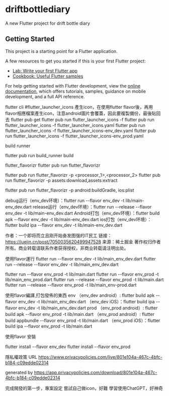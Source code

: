 # driftbottlediary

A new Flutter project for drift bottle diary

## Getting Started

This project is a starting point for a Flutter application.

A few resources to get you started if this is your first Flutter project:

- [Lab: Write your first Flutter app](https://docs.flutter.dev/get-started/codelab)
- [Cookbook: Useful Flutter samples](https://docs.flutter.dev/cookbook)

For help getting started with Flutter development, view the
[online documentation](https://docs.flutter.dev/), which offers tutorials,
samples, guidance on mobile development, and a full API reference.


flutter cli
#flutter_launcher_icons 產生icon，在使用flutter flavor後，再用flavor相應檔案產生icon，注意android圖片會覆蓋，因此要複製備份，最後貼回去
flutter pub get
flutter pub run flutter_launcher_icons -f <your config file name here>
flutter pub run flutter_launcher_icons -f flutter_launcher_icons.yaml
flutter pub run flutter_launcher_icons -f flutter_launcher_icons-env_dev.yaml
flutter pub run flutter_launcher_icons -f flutter_launcher_icons-env_prod.yaml


build runner

flutter pub run  build_runner build

flutter_flavorizr
flutter pub run flutter_flavorizr

<meta-data
android:name="com.google.android.gms.ads.APPLICATION_ID"
android:value="@string/admob_id"/>

[comment]: <> (flutter run --flavor env_dev -t lib/main_env_dev.dart)

[comment]: <> (flutter run --flavor env_prod -t lib/main_env_prod.dart)
flutter pub run flutter_flavorizr -p <processor_1>,<processor_2>
flutter pub run flutter_flavorizr -p assets:download,assets:extract

flutter pub run flutter_flavorizr -p android:buildGradle,
ios:plist

debug运行（env_dev环境）：flutter run --flavor env_dev -t lib/main-env_dev.dart
release运行（env_dev环境）：flutter run --release --flavor env_dev -t lib/main-env_dev.dart
Android打包（env_dev环境）：flutter build apk --flavor env_dev -t lib/main-env_dev.dart
ios打包（env_dev环境）：flutter build ipa --flavor env_dev -t lib/main-env_dev.dart

作者：一个即将而立且刚开始奋发图强的IT民工
链接：https://juejin.cn/post/7050035620499947528
来源：稀土掘金
著作权归作者所有。商业转载请联系作者获得授权，非商业转载请注明出处。

使用flavor運行
flutter run --flavor env_dev -t lib/main_env_dev.dart
flutter run --release --flavor env_dev -t lib/main_env_dev.dart

flutter run --flavor env_prod -t lib/main.dart
flutter run --flavor env_prod -t lib/main_env_prod.dart
flutter run --release --flavor env_prod -t lib/main.dart
flutter run --release --flavor env_prod -t lib/main_env-prod.dart

使用flavor編譯,打包發佈的東西
env
（env_dev android）: flutter build apk --flavor env_dev -t lib/main_env_dev.dart
（env_dev iOS）：flutter build ipa --flavor env_dev -t lib/main_env_dev.dart
prod
（env_prod android）: flutter build apk --flavor env_prod -t lib/main.dart
（env_prod android）: flutter build appbundle --flavor env_prod -t lib/main.dart
（env_prod iOS）：flutter build ipa --flavor env_prod -t lib/main.dart

使用flavor 安裝

flutter install --flavor env_dev
flutter install --flavor env_prod


隱私權政策 URL
https://www.privacypolicies.com/live/801e104a-467c-4bfc-b184-c09edde02314

generated by https://app.privacypolicies.com/download/801e104a-467c-4bfc-b184-c09edde02314

完成開發的第一步，專案設定
嘗試自己做icon，好難
學習使用ChatGPT，好神奇
